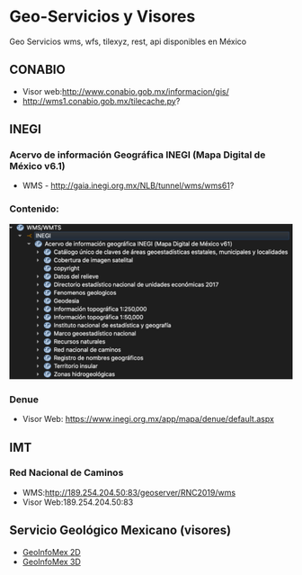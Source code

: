 # Geo-Servicios y Visores
Geo Servicios wms, wfs, tilexyz, rest, api disponibles en México

## CONABIO
* Visor web:http://www.conabio.gob.mx/informacion/gis/
* http://wms1.conabio.gob.mx/tilecache.py?

## INEGI
### Acervo de información Geográfica INEGI (Mapa Digital de México v6.1)
* WMS - http://gaia.inegi.org.mx/NLB/tunnel/wms/wms61?

### Contenido:
![Vista previa](imagenes/INEGI.png)

### Denue
* Visor Web: https://www.inegi.org.mx/app/mapa/denue/default.aspx

## IMT
### Red Nacional de Caminos
* WMS:http://189.254.204.50:83/geoserver/RNC2019/wms
* Visor Web:189.254.204.50:83

## Servicio Geológico Mexicano (visores)
* [GeoInfoMex 2D](https://www.sgm.gob.mx/GeoInfoMexGobMx/)
* [GeoInfoMex 3D](https://www.sgm.gob.mx/GeoInfoMex3D/)

